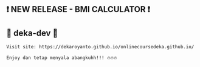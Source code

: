 ## ❗️ NEW RELEASE - BMI CALCULATOR ❗️

## 🚀 deka-dev 🚀

```bash
Visit site: https://dekaroyanto.github.io/onlinecoursedeka.github.io/
```

```bash
Enjoy dan tetap menyala abangkuhh!!! 🔥🔥🔥
```
